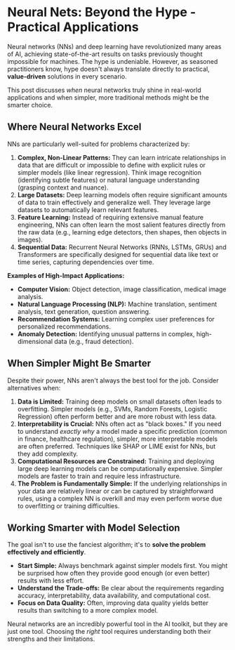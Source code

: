 # Neural Nets: Beyond the Hype - Practical Applications

Neural networks (NNs) and deep learning have revolutionized many areas of AI, achieving state-of-the-art results on tasks previously thought impossible for machines. The hype is undeniable. However, as seasoned practitioners know, hype doesn't always translate directly to practical, **value-driven** solutions in every scenario.

This post discusses *when* neural networks truly shine in real-world applications and when simpler, more traditional methods might be the smarter choice.

## Where Neural Networks Excel

NNs are particularly well-suited for problems characterized by:

1.  **Complex, Non-Linear Patterns:** They can learn intricate relationships in data that are difficult or impossible to define with explicit rules or simpler models (like linear regression). Think image recognition (identifying subtle features) or natural language understanding (grasping context and nuance).
2.  **Large Datasets:** Deep learning models often require significant amounts of data to train effectively and generalize well. They leverage large datasets to automatically learn relevant features.
3.  **Feature Learning:** Instead of requiring extensive manual feature engineering, NNs can often learn the most salient features directly from the raw data (e.g., learning edge detectors, then shapes, then objects in images).
4.  **Sequential Data:** Recurrent Neural Networks (RNNs, LSTMs, GRUs) and Transformers are specifically designed for sequential data like text or time series, capturing dependencies over time.

**Examples of High-Impact Applications:**

*   **Computer Vision:** Object detection, image classification, medical image analysis.
*   **Natural Language Processing (NLP):** Machine translation, sentiment analysis, text generation, question answering.
*   **Recommendation Systems:** Learning complex user preferences for personalized recommendations.
*   **Anomaly Detection:** Identifying unusual patterns in complex, high-dimensional data (e.g., fraud detection).

## When Simpler Might Be Smarter

Despite their power, NNs aren't always the best tool for the job. Consider alternatives when:

1.  **Data is Limited:** Training deep models on small datasets often leads to overfitting. Simpler models (e.g., SVMs, Random Forests, Logistic Regression) often perform better and are more robust with less data.
2.  **Interpretability is Crucial:** NNs often act as "black boxes." If you need to understand *exactly why* a model made a specific prediction (common in finance, healthcare regulation), simpler, more interpretable models are often preferred. Techniques like SHAP or LIME exist for NNs, but they add complexity.
3.  **Computational Resources are Constrained:** Training and deploying large deep learning models can be computationally expensive. Simpler models are faster to train and require less infrastructure.
4.  **The Problem is Fundamentally Simple:** If the underlying relationships in your data are relatively linear or can be captured by straightforward rules, using a complex NN is overkill and may even perform worse due to overfitting or training difficulties.

## Working Smarter with Model Selection

The goal isn't to use the fanciest algorithm; it's to **solve the problem effectively and efficiently**.

*   **Start Simple:** Always benchmark against simpler models first. You might be surprised how often they provide good enough (or even better) results with less effort.
*   **Understand the Trade-offs:** Be clear about the requirements regarding accuracy, interpretability, data availability, and computational cost.
*   **Focus on Data Quality:** Often, improving data quality yields better results than switching to a more complex model.

Neural networks are an incredibly powerful tool in the AI toolkit, but they are just one tool. Choosing the *right* tool requires understanding both their strengths and their limitations.